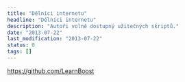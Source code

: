 ```yaml
---
title: "Dělníci internetu"
headline: "Dělníci internetu"
description: "Autoři volně dostupný užitečných skriptů."
date: "2013-07-22"
last_modification: "2013-07-22"
status: 0
tags: []
---
```


https://github.com/LearnBoost
